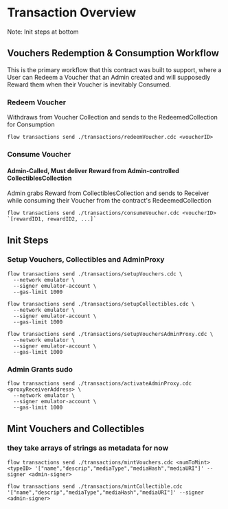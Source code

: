 # Transaction Overview
Note: Init steps at bottom

## Vouchers Redemption & Consumption Workflow
This is the primary workflow that this contract was built to support, where
a User can Redeem a Voucher that an Admin created and will supposedly Reward
them when their Voucher is inevitably Consumed.

### Redeem Voucher
Withdraws from Voucher Collection and sends to the RedeemedCollection for Consumption
```
flow transactions send ./transactions/redeemVoucher.cdc <voucherID>
```

### Consume Voucher
#### Admin-Called, Must deliver Reward from Admin-controlled CollectiblesCollection
Admin grabs Reward from CollectiblesCollection and sends to Receiver while consuming 
their Voucher from the contract's RedeemedCollection
```
flow transactions send ./transactions/consumeVoucher.cdc <voucherID> `[rewardID1, rewardID2, ...]`
```

## Init Steps
### Setup Vouchers, Collectibles and AdminProxy
```
flow transactions send ./transactions/setupVouchers.cdc \
  --network emulator \
  --signer emulator-account \
  --gas-limit 1000

flow transactions send ./transactions/setupCollectibles.cdc \
  --network emulator \
  --signer emulator-account \
  --gas-limit 1000

flow transactions send ./transactions/setupVouchersAdminProxy.cdc \
  --network emulator \
  --signer emulator-account \
  --gas-limit 1000
```

### Admin Grants sudo
```
flow transactions send ./transactions/activateAdminProxy.cdc <proxyReceiverAddress> \
  --network emulator \
  --signer emulator-account \
  --gas-limit 1000
```

## Mint Vouchers and Collectibles
### they take arrays of strings as metadata for now
```
flow transactions send ./transactions/mintVouchers.cdc <numToMint> <typeID> '["name","descrip","mediaType","mediaHash","mediaURI"]' --signer <admin-signer>

flow transactions send ./transactions/mintCollectible.cdc '["name","descrip","mediaType","mediaHash","mediaURI"]' --signer <admin-signer>
```